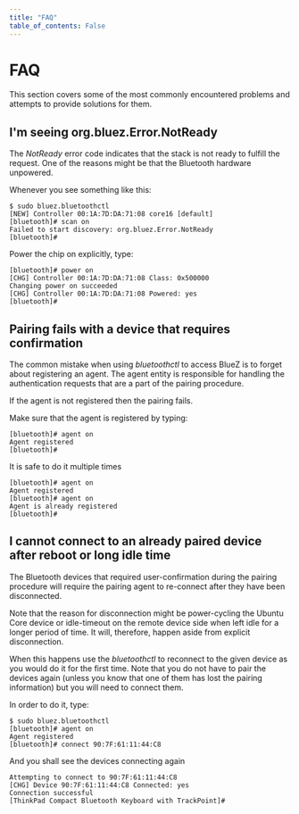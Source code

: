 ```yaml
---
title: "FAQ"
table_of_contents: False
---
```


# FAQ

This section covers some of the most commonly encountered problems and attempts
to provide solutions for them.

## I'm seeing org.bluez.Error.NotReady

The *NotReady* error code indicates that the stack is not ready to fulfill the
request. One of the reasons might be that the Bluetooth hardware unpowered.

Whenever you see something like this:

```
$ sudo bluez.bluetoothctl 
[NEW] Controller 00:1A:7D:DA:71:08 core16 [default]
[bluetooth]# scan on
Failed to start discovery: org.bluez.Error.NotReady
[bluetooth]#
``` 

Power the chip on explicitly, type:

```
[bluetooth]# power on
[CHG] Controller 00:1A:7D:DA:71:08 Class: 0x500000
Changing power on succeeded
[CHG] Controller 00:1A:7D:DA:71:08 Powered: yes
[bluetooth]#
```

## Pairing fails with a device that requires confirmation

The common mistake when using *bluetoothctl* to access BlueZ is to forget about
registering an agent. The agent entity is responsible for handling the
authentication requests that are a part of the pairing procedure.

If the agent is not registered then the pairing fails.

Make sure that the agent is registered by typing:

```
[bluetooth]# agent on
Agent registered
[bluetooth]# 
```

It is safe to do it multiple times

```
[bluetooth]# agent on
Agent registered
[bluetooth]# agent on
Agent is already registered
[bluetooth]#
```

## I cannot connect to an already paired device after reboot or long idle time

The Bluetooth devices that required user-confirmation during the pairing
procedure will require the pairing agent to re-connect after they have been
disconnected.

Note that the reason for disconnection might be power-cycling the Ubuntu Core
device or idle-timeout on the remote device side when left idle for a longer
period of time. It will, therefore, happen aside from explicit disconnection.

When this happens use the *bluetoothctl* to reconnect to the given device as you
would do it for the first time. Note that you do not have to pair the devices
again (unless you know that one of them has lost the pairing information) but
you will need to connect them.

In order to do it, type:

```
$ sudo bluez.bluetoothctl 
[bluetooth]# agent on
Agent registered
[bluetooth]# connect 90:7F:61:11:44:C8
```

And you shall see the devices connecting again

```
Attempting to connect to 90:7F:61:11:44:C8
[CHG] Device 90:7F:61:11:44:C8 Connected: yes
Connection successful
[ThinkPad Compact Bluetooth Keyboard with TrackPoint]#
```
